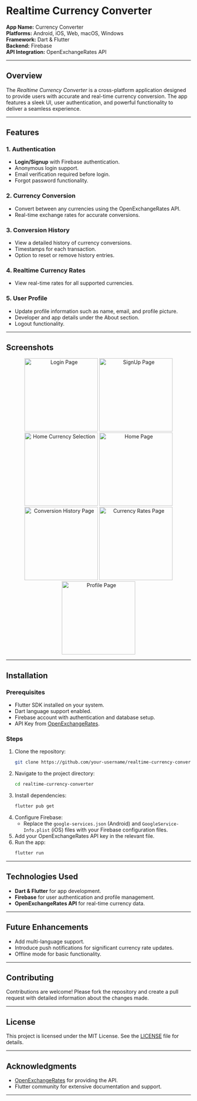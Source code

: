 # Realtime Currency Converter

**App Name:** Currency Converter  
**Platforms:** Android, iOS, Web, macOS, Windows  
**Framework:** Dart & Flutter  
**Backend:** Firebase  
**API Integration:** OpenExchangeRates API  

---

## Overview
The *Realtime Currency Converter* is a cross-platform application designed to provide users with accurate and real-time currency conversion. The app features a sleek UI, user authentication, and powerful functionality to deliver a seamless experience.

---

## Features

### 1. Authentication
- **Login/Signup** with Firebase authentication.
- Anonymous login support.
- Email verification required before login.
- Forgot password functionality.

### 2. Currency Conversion
- Convert between any currencies using the OpenExchangeRates API.
- Real-time exchange rates for accurate conversions.

### 3. Conversion History
- View a detailed history of currency conversions.
- Timestamps for each transaction.
- Option to reset or remove history entries.

### 4. Realtime Currency Rates
- View real-time rates for all supported currencies.

### 5. User Profile
- Update profile information such as name, email, and profile picture.
- Developer and app details under the About section.
- Logout functionality.

---

## Screenshots

<div align="center">
  <!-- First Row -->
  <img src="https://github.com/shishirahm3d/realtime_currency_converter/blob/main/assets/ui_ss/Login_Page.png" alt="Login Page" width="200">
  <img src="https://github.com/shishirahm3d/realtime_currency_converter/blob/main/assets/ui_ss/SignUp_Page.png" alt="SignUp Page" width="200">
  <img src="https://github.com/shishirahm3d/realtime_currency_converter/blob/main/assets/ui_ss/Home_Currency_Selection.png" alt="Home Currency Selection" width="200">
  
  <!-- Second Row -->
  <img src="https://github.com/shishirahm3d/realtime_currency_converter/blob/main/assets/ui_ss/Home_Page.png" alt="Home Page" width="200">
  <img src="https://github.com/shishirahm3d/realtime_currency_converter/blob/main/assets/ui_ss/Conversion_History_Page.png" alt="Conversion History Page" width="200">
  <img src="https://github.com/shishirahm3d/realtime_currency_converter/blob/main/assets/ui_ss/Currency_Rates_Page.png" alt="Currency Rates Page" width="200">
  <img src="https://github.com/shishirahm3d/realtime_currency_converter/blob/main/assets/ui_ss/Profile_Page.png" alt="Profile Page" width="200">
  
</div>

---

## Installation

### Prerequisites
- Flutter SDK installed on your system.
- Dart language support enabled.
- Firebase account with authentication and database setup.
- API Key from [OpenExchangeRates](https://openexchangerates.org/).

### Steps
1. Clone the repository:
   ```bash
   git clone https://github.com/your-username/realtime-currency-converter.git
   ```
2. Navigate to the project directory:
   ```bash
   cd realtime-currency-converter
   ```
3. Install dependencies:
   ```bash
   flutter pub get
   ```
4. Configure Firebase:
   - Replace the `google-services.json` (Android) and `GoogleService-Info.plist` (iOS) files with your Firebase configuration files.
5. Add your OpenExchangeRates API key in the relevant file.
6. Run the app:
   ```bash
   flutter run
   ```

---

## Technologies Used
- **Dart & Flutter** for app development.
- **Firebase** for user authentication and profile management.
- **OpenExchangeRates API** for real-time currency data.

---

## Future Enhancements
- Add multi-language support.
- Introduce push notifications for significant currency rate updates.
- Offline mode for basic functionality.

---

## Contributing
Contributions are welcome! Please fork the repository and create a pull request with detailed information about the changes made.

---

## License
This project is licensed under the MIT License. See the [LICENSE](LICENSE) file for details.

---

## Acknowledgments
- [OpenExchangeRates](https://openexchangerates.org/) for providing the API.
- Flutter community for extensive documentation and support.

---
